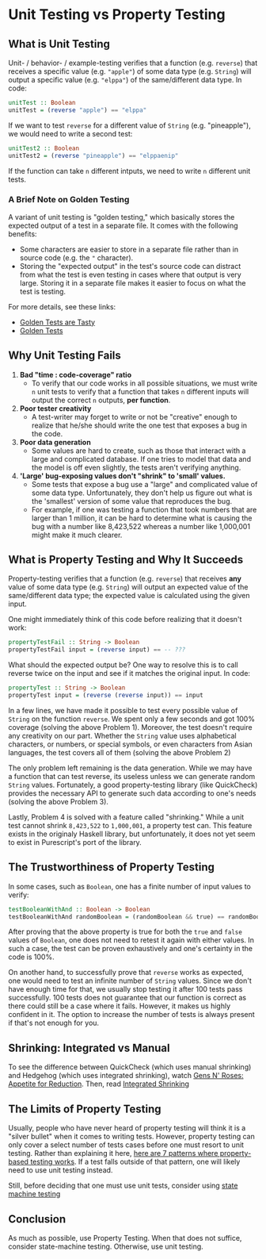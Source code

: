 # Unit Testing vs Property Testing

## What is Unit Testing

Unit- / behavior- / example-testing verifies that a function (e.g. `reverse`) that receives a specific value (e.g. `"apple"`) of some data type (e.g. `String`) will output a specific value (e.g. `"elppa"`) of the same/different data type. In code:
```purescript
unitTest :: Boolean
unitTest = (reverse "apple") == "elppa"
```

If we want to test `reverse` for a different value of `String` (e.g. "pineapple"), we would need to write a second test:
```purescript
unitTest2 :: Boolean
unitTest2 = (reverse "pineapple") == "elppaenip"
```
If the function can take `n` different intputs, we need to write `n` different unit tests.

### A Brief Note on Golden Testing

A variant of unit testing is "golden testing," which basically stores the expected output of a test in a separate file. It comes with the following benefits:
- Some characters are easier to store in a separate file rather than in source code (e.g. the `"` character).
- Storing the "expected output" in the test's source code can distract from what the test is even testing in cases where that output is very large. Storing it in a separate file makes it easier to focus on what the test is testing.

For more details, see these links:
- [Golden Tests are Tasty](https://kseo.github.io/posts/2016-12-15-golden-tests-are-tasty.html)
- [Golden Tests](https://ro-che.info/articles/2017-12-04-golden-tests)

## Why Unit Testing Fails

1. **Bad "time : code-coverage" ratio**
    - To verify that our code works in all possible situations, we must write `n` unit tests to verify that a function that takes `n` different inputs will output the correct `n` outputs, **per function**.
2. **Poor tester creativity**
    - A test-writer may forget to write or not be "creative" enough to realize that he/she should write the one test that exposes a bug in the code.
3. **Poor data generation**
    - Some values are hard to create, such as those that interact with a large and complicated database. If one tries to model that data and the model is off even slightly, the tests aren't verifying anything.
4. **'Large' bug-exposing values don't "shrink" to 'small' values.**
    - Some tests that expose a bug use a "large" and complicated value of some data type. Unfortunately, they don't help us figure out what is the 'smallest' version of some value that reproduces the bug.
    - For example, if one was testing a function that took numbers that are larger than 1 million, it can be hard to determine what is causing the bug with a number like 8,423,522 whereas a number like 1,000,001 might make it much clearer.

## What is Property Testing and Why It Succeeds

Property-testing verifies that a function (e.g. `reverse`) that receives **any** value of some data type (e.g. `String`) will output an expected value of the same/different data type; the expected value is calculated using the given input.

One might immediately think of this code before realizing that it doesn't work:
```purescript
propertyTestFail :: String -> Boolean
propertyTestFail input = (reverse input) == -- ???
```
What should the expected output be? One way to resolve this is to call reverse twice on the input and see if it matches the original input. In code:
```purescript
propertyTest :: String -> Boolean
propertyTest input = (reverse (reverse input)) == input
```

In a few lines, we have made it possible to test every possible value of `String` on the function `reverse`. We spent only a few seconds and got 100% coverage (solving the above Problem 1). Moreover, the test doesn't require any creativity on our part. Whether the `String` value uses alphabetical characters, or numbers, or special symbols, or even characters from Asian languages, the test covers all of them (solving the above Problem 2)

The only problem left remaining is the data generation. While we may have a function that can test reverse, its useless unless we can generate random `String` values. Fortunately, a good property-testing library (like QuickCheck) provides the necessary API to generate such data according to one's needs (solving the above Problem 3).

Lastly, Problem 4 is solved with a feature called "shrinking." While a unit test cannot shrink `8,423,522` to `1,000,001`, a property test can. This feature exists in the originaly Haskell library, but unfortunately, it does not yet seem to exist in Purescript's port of the library.

## The Trustworthiness of Property Testing

In some cases, such as `Boolean`, one has a finite number of input values to verify:
```purescript
testBooleanWithAnd :: Boolean -> Boolean
testBooleanWithAnd randomBoolean = (randomBoolean && true) == randomBoolean
```
After proving that the above property is true for both the `true` and `false` values of `Boolean`, one does not need to retest it again with either values. In such a case, the test can be proven exhaustively and one's certainty in the code is 100%.

On another hand, to successfully prove that `reverse` works as expected, one would need to test an infinite number of `String` values. Since we don't have enough time for that, we usually stop testing it after 100 tests pass successfully. 100 tests does not guarantee that our function is correct as there could still be a case where it fails. However, it makes us highly confident in it. The option to increase the number of tests is always present if that's not enough for you.

## Shrinking: Integrated vs Manual

To see the difference between QuickCheck (which uses manual shrinking) and Hedgehog (which uses integrated shrinking), watch [Gens N' Roses: Appetite for Reduction](https://www.youtube.com/watch?v=AIv_9T0xKEo). Then, read [Integrated Shrinking](http://www.well-typed.com/blog/2019/05/integrated-shrinking/)

## The Limits of Property Testing

Usually, people who have never heard of property testing will think it is a "silver bullet" when it comes to writing tests. However, property testing can only cover a select number of tests cases before one must resort to unit testing. Rather than explaining it here, [here are 7 patterns where property-based testing works](https://fsharpforfunandprofit.com/posts/property-based-testing-2/). If a test falls outside of that pattern, one will likely need to use unit testing instead.

Still, before deciding that one must use unit tests, consider using [state machine testing](http://qfpl.io/posts/intro-to-state-machine-testing-1/)

## Conclusion

As much as possible, use Property Testing. When that does not suffice, consider state-machine testing. Otherwise, use unit testing.
